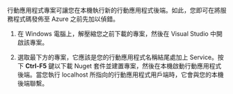 

行動應用程式專案可讓您在本機執行新的行動應用程式後端。如此，您即可在將服務程式碼發佈至 Azure 之前先加以偵錯。

1. 在 Windows 電腦上，解壓縮您之前下載的專案，然後在 Visual Studio 中開啟該專案。

2. 選取最下方的專案，它應該是您的行動應用程式名稱結尾處加上 Service。按下 **Ctrl-F5** 鍵以下載 Nuget 套件並建置專案，然後在本機啟動行動應用程式後端。當您執行 localhost 所指向的行動應用程式用戶端時，它會與您的本機後端聯繫。

<!---HONumber=August15_HO8-->